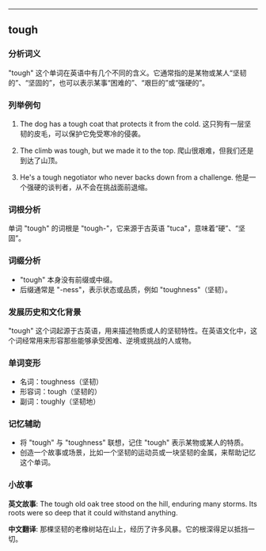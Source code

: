 
---------------
## tough
### 分析词义
"tough" 这个单词在英语中有几个不同的含义。它通常指的是某物或某人“坚韧的”、“坚固的”，也可以表示某事“困难的”、“艰巨的”或“强硬的”。

### 列举例句
1. The dog has a tough coat that protects it from the cold.
   这只狗有一层坚韧的皮毛，可以保护它免受寒冷的侵袭。
   
2. The climb was tough, but we made it to the top.
   爬山很艰难，但我们还是到达了山顶。
   
3. He's a tough negotiator who never backs down from a challenge.
   他是一个强硬的谈判者，从不会在挑战面前退缩。

### 词根分析
单词 "tough" 的词根是 "tough-"，它来源于古英语 "tuca"，意味着“硬”、“坚固”。

### 词缀分析
- "tough" 本身没有前缀或中缀。
- 后缀通常是 "-ness"，表示状态或品质，例如 "toughness"（坚韧）。

### 发展历史和文化背景
"tough" 这个词起源于古英语，用来描述物质或人的坚韧特性。在英语文化中，这个词经常用来形容那些能够承受困难、逆境或挑战的人或物。

### 单词变形
- 名词：toughness（坚韧）
- 形容词：tough（坚韧的）
- 副词：toughly（坚韧地）

### 记忆辅助
- 将 "tough" 与 "toughness" 联想，记住 "tough" 表示某物或某人的特质。
- 创造一个故事或场景，比如一个坚韧的运动员或一块坚韧的金属，来帮助记忆这个单词。

### 小故事
**英文故事**:
The tough old oak tree stood on the hill, enduring many storms. Its roots were so deep that it could withstand anything.

**中文翻译**:
那棵坚韧的老橡树站在山上，经历了许多风暴。它的根深得足以抵挡一切。


